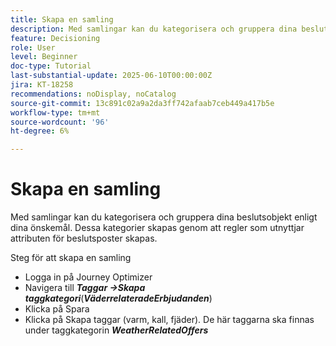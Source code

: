 ```yaml
---
title: Skapa en samling
description: Med samlingar kan du kategorisera och gruppera dina beslutsobjekt enligt dina önskemål. Dessa kategorier skapas genom att regler som utnyttjar attributen för beslutsposter skapas.
feature: Decisioning
role: User
level: Beginner
doc-type: Tutorial
last-substantial-update: 2025-06-10T00:00:00Z
jira: KT-18258
recommendations: noDisplay, noCatalog
source-git-commit: 13c891c02a9a2da3ff742afaab7ceb449a417b5e
workflow-type: tm+mt
source-wordcount: '96'
ht-degree: 6%

---
```



# Skapa en samling

Med samlingar kan du kategorisera och gruppera dina beslutsobjekt enligt dina önskemål. Dessa kategorier skapas genom att regler som utnyttjar attributen för beslutsposter skapas.

Steg för att skapa en samling

* Logga in på Journey Optimizer
* Navigera till _**Taggar ->Skapa taggkategori**_(_**VäderrelateradeErbjudanden**_)
* Klicka på Spara
* Klicka på Skapa taggar (varm, kall, fjäder). De här taggarna ska finnas under taggkategorin _**WeatherRelatedOffers**_

